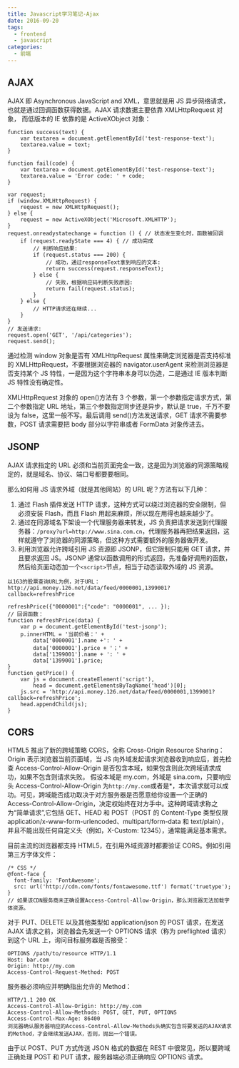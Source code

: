 ```yaml
---
title: Javascript学习笔记-Ajax
date: 2016-09-20
tags:
  - frontend
  - javascript
categories:
  - 前端
---
```


## AJAX

AJAX 即 Asynchronous JavaScript and XML，意思就是用 JS 异步网络请求，也就是通过回调函数获得数据。AJAX 请求数据主要依靠 XMLHttpRequest 对象， 而低版本的 IE 依靠的是 ActiveXObject 对象：

```
function success(text) {
    var textarea = document.getElementById('test-response-text');
    textarea.value = text;
}

function fail(code) {
    var textarea = document.getElementById('test-response-text');
    textarea.value = 'Error code: ' + code;
}

var request;
if (window.XMLHttpRequest) {
    request = new XMLHttpRequest();
} else {
    request = new ActiveXObject('Microsoft.XMLHTTP');
}
request.onreadystatechange = function () { // 状态发生变化时，函数被回调
    if (request.readyState === 4) { // 成功完成
        // 判断响应结果:
        if (request.status === 200) {
            // 成功，通过responseText拿到响应的文本:
            return success(request.responseText);
        } else {
            // 失败，根据响应码判断失败原因:
            return fail(request.status);
        }
    } else {
        // HTTP请求还在继续...
    }
}
// 发送请求:
request.open('GET', '/api/categories');
request.send();
```

通过检测 window 对象是否有 XMLHttpRequest 属性来确定浏览器是否支持标准的 XMLHttpRequest，不要根据浏览器的 navigator.userAgent 来检测浏览器是否支持某个 JS 特性，一是因为这个字符串本身可以伪造，二是通过 IE 版本判断 JS 特性没有确定性。

XMLHttpRequest 对象的 open()方法有 3 个参数，第一个参数指定请求方式，第二个参数指定 URL 地址，第三个参数指定同步还是异步，默认是 true，千万不要设为 false，这里一般不写。最后调用 send()方法发送请求，GET 请求不需要参数，POST 请求需要把 body 部分以字符串或者 FormData 对象传进去。

## JSONP

AJAX 请求指定的 URL 必须和当前页面完全一致，这是因为浏览器的同源策略规定的，就是域名、协议、端口号都要要相同。

那么如何用 JS 请求外域（就是其他网站）的 URL 呢？方法有以下几种：

1. 通过 Flash 插件发送 HTTP 请求，这种方式可以绕过浏览器的安全限制，但必须安装 Flash，而且 Flash 用起来麻烦，所以现在用得也越来越少了。
2. 通过在同源域名下架设一个代理服务器来转发，JS 负责把请求发送到代理服务器：`/proxy?url=http://www.sina.com.cn`，代理服务器再把结果返回，这样就遵守了浏览器的同源策略，但这种方式需要额外的服务器做开发。
3. 利用浏览器允许跨域引用 JS 资源即 JSONP，但它限制只能用 GET 请求，并且要求返回 JS。JSONP 通常以函数调用的形式返回，先准备好调用的函数，然后给页面动态加一个`<script>`节点，相当于动态读取外域的 JS 资源。

```
以163的股票查询URL为例，对于URL：http://api.money.126.net/data/feed/0000001,1399001?callback=refreshPrice

refreshPrice({"0000001":{"code": "0000001", ... });
// 回调函数：
function refreshPrice(data) {
    var p = document.getElementById('test-jsonp');
    p.innerHTML = '当前价格：' +
        data['0000001'].name +': ' +
        data['0000001'].price + '；' +
        data['1399001'].name + ': ' +
        data['1399001'].price;
}
function getPrice() {
    var js = document.createElement('script'),
        head = document.getElementsByTagName('head')[0];
    js.src = 'http://api.money.126.net/data/feed/0000001,1399001?callback=refreshPrice';
    head.appendChild(js);
}
```

## CORS

HTML5 推出了新的跨域策略 CORS，全称 Cross-Origin Resource Sharing：Origin 表示浏览器当前页面域，当 JS 向外域发起请求浏览器收到响应后，首先检查 Access-Control-Allow-Origin 是否包含本域，如果包含则此次跨域请求成功，如果不包含则请求失败。
假设本域是 my.com，外域是 sina.com，只要响应头 Access-Control-Allow-Origin 为`http://my.com`或者是\*，本次请求就可以成功。可见，跨域能否成功取决于对方服务器是否愿意给你设置一个正确的 Access-Control-Allow-Origin，决定权始终在对方手中。这种跨域请求称之为“简单请求”,它包括 GET、HEAD 和 POST（POST 的 Content-Type 类型仅限 application/x-www-form-urlencoded、multipart/form-data 和 text/plain），并且不能出现任何自定义头（例如，X-Custom: 12345），通常能满足基本需求。

目前主流的浏览器都支持 HTML5，在引用外域资源时都要验证 CORS。例如引用第三方字体文件：

```
/* CSS */
@font-face {
  font-family: 'FontAwesome';
  src: url('http://cdn.com/fonts/fontawesome.ttf') format('truetype');
}
// 如果该CDN服务商未正确设置Access-Control-Allow-Origin，那么浏览器无法加载字体资源。
```

对于 PUT、DELETE 以及其他类型如 application/json 的 POST 请求，在发送 AJAX 请求之前，浏览器会先发送一个 OPTIONS 请求（称为 preflighted 请求）到这个 URL 上，询问目标服务器是否接受：

```
OPTIONS /path/to/resource HTTP/1.1
Host: bar.com
Origin: http://my.com
Access-Control-Request-Method: POST
```

服务器必须响应并明确指出允许的 Method：

```
HTTP/1.1 200 OK
Access-Control-Allow-Origin: http://my.com
Access-Control-Allow-Methods: POST, GET, PUT, OPTIONS
Access-Control-Max-Age: 86400
浏览器确认服务器响应的Access-Control-Allow-Methods头确实包含将要发送的AJAX请求的Method，才会继续发送AJAX，否则，抛出一个错误。
```

由于以 POST、PUT 方式传送 JSON 格式的数据在 REST 中很常见，所以要跨域正确处理 POST 和 PUT 请求，服务器端必须正确响应 OPTIONS 请求。
